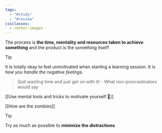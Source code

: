 ```yaml
---
tags:
  - "#study"
  - "#review"
cssclasses:
  - center-images
---
```

The process is **the time, mentality and resources taken to achieve something** and the product is the something itself!


> [!tip]
> It is totally okay to feel unmotivated when starting a learning session. It is *how you handle the negative feelings.*

> Quit wasting time and just get on with it! - What non-procrastinators would say


[[Use mental tools and tricks to motivate yourself 🧠]]

[[How are the zombies]]


> [!tip] 
> Try as much as possible to **minimize the distractions**.


